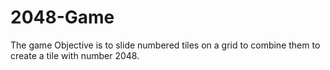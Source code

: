 # 2048-Game
The game Objective is to slide numbered tiles on a grid to combine them to create a tile with number 2048.
